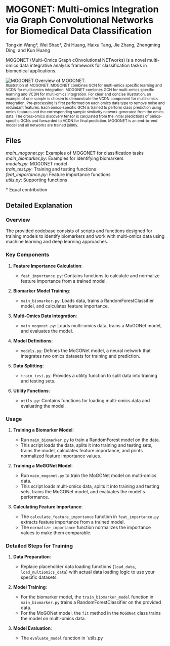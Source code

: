 # MOGONET: Multi-omics Integration via Graph Convolutional Networks for Biomedical Data Classification

Tongxin Wang\*, Wei Shao\*, Zhi Huang, Haixu Tang, Jie Zhang, Zhengming Ding, and Kun Huang

MOGONET (Multi-Omics Graph cOnvolutional NETworks) is a novel multi-omics data integrative analysis framework for classification tasks in biomedical applications.

![MOGONET](https://github.com/txWang/MOGONET/blob/master/MOGONET.png?raw=true 'MOGONET')
Overview of MOGONET. \
<sup>Illustration of MOGONET. MOGONET combines GCN for multi-omics specific learning and VCDN for multi-omics integration. MOGONET combines GCN for multi-omics specific learning and VCDN for multi-omics integration. For clear and concise illustration, an example of one sample is chosen to demonstrate the VCDN component for multi-omics integration. Pre-processing is first performed on each omics data type to remove noise and redundant features. Each omics-specific GCN is trained to perform class prediction using omics features and the corresponding sample similarity network generated from the omics data. The cross-omics discovery tensor is calculated from the initial predictions of omics-specific GCNs and forwarded to VCDN for final prediction. MOGONET is an end-to-end model and all networks are trained jointly.<sup>

## Files

_main_mogonet.py_: Examples of MOGONET for classification tasks\
_main_biomarker.py_: Examples for identifying biomarkers\
_models.py_: MOGONET model\
_train_test.py_: Training and testing functions\
_feat_importance.py_: Feature importance functions\
_utils.py_: Supporting functions

\* Equal contribution

## Detailed Explanation

### Overview

The provided codebase consists of scripts and functions designed for training models to identify biomarkers and work with multi-omics data using machine learning and deep learning approaches.

### Key Components

1. **Feature Importance Calculation**:

   - `feat_importance.py`: Contains functions to calculate and normalize feature importance from a trained model.

2. **Biomarker Model Training**:

   - `main_biomarker.py`: Loads data, trains a RandomForestClassifier model, and calculates feature importance.

3. **Multi-Omics Data Integration**:

   - `main_mogonet.py`: Loads multi-omics data, trains a MoGONet model, and evaluates the model.

4. **Model Definitions**:

   - `models.py`: Defines the MoGONet model, a neural network that integrates two omics datasets for training and prediction.

5. **Data Splitting**:

   - `train_test.py`: Provides a utility function to split data into training and testing sets.

6. **Utility Functions**:
   - `utils.py`: Contains functions for loading multi-omics data and evaluating the model.

### Usage

1. **Training a Biomarker Model**:

   - Run `main_biomarker.py` to train a RandomForest model on the data.
   - This script loads the data, splits it into training and testing sets, trains the model, calculates feature importance, and prints normalized feature importance values.

2. **Training a MoGONet Model**:

   - Run `main_mogonet.py` to train the MoGONet model on multi-omics data.
   - This script loads multi-omics data, splits it into training and testing sets, trains the MoGONet model, and evaluates the model's performance.

3. **Calculating Feature Importance**:
   - The `calculate_feature_importance` function in `feat_importance.py` extracts feature importance from a trained model.
   - The `normalize_importance` function normalizes the importance values to make them comparable.

### Detailed Steps for Training

1. **Data Preparation**:

   - Replace placeholder data loading functions (`load_data`, `load_multiomics_data`) with actual data loading logic to use your specific datasets.

2. **Model Training**:

   - For the biomarker model, the `train_biomarker_model` function in `main_biomarker.py` trains a RandomForestClassifier on the provided data.
   - For the MoGONet model, the `fit` method in the `MoGONet` class trains the model on multi-omics data.

3. **Model Evaluation**:
   - The `evaluate_model` function in `utils.py
